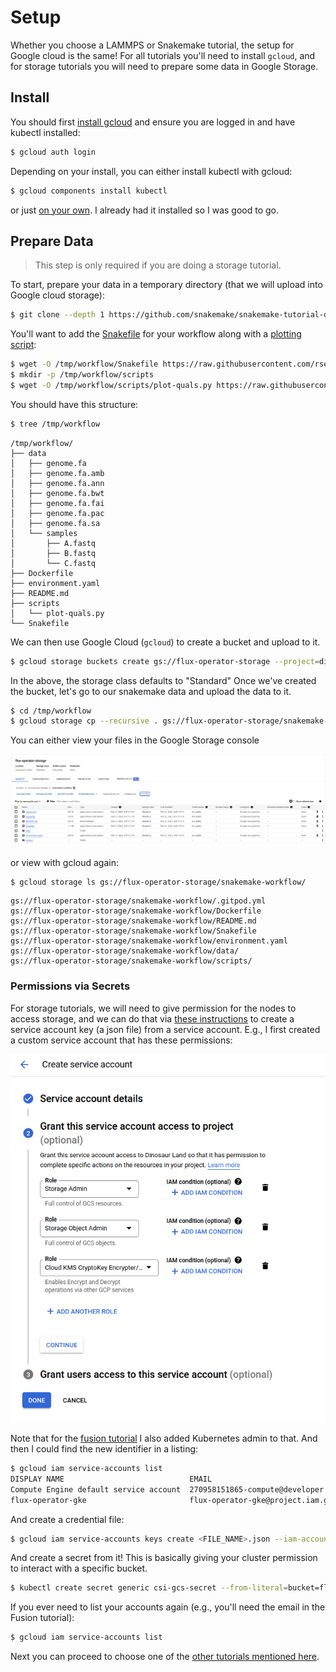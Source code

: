 # Setup

Whether you choose a LAMMPS or Snakemake tutorial, the setup for Google cloud is the same!
For all tutorials you'll need to install `gcloud`, and for storage tutorials you will need
to prepare some data in Google Storage.

## Install

You should first [install gcloud](https://cloud.google.com/sdk/docs/quickstarts)
and ensure you are logged in and have kubectl installed:

```bash
$ gcloud auth login
```

Depending on your install, you can either install kubectl with gcloud:

```bash
$ gcloud components install kubectl
```

or just [on your own](https://kubernetes.io/docs/tasks/tools/). I already
had it installed so I was good to go.

## Prepare Data

> This step is only required if you are doing a storage tutorial.

To start, prepare your data in a temporary directory (that we will upload into Google cloud storage):

```bash
$ git clone --depth 1 https://github.com/snakemake/snakemake-tutorial-data /tmp/workflow
```

You'll want to add the [Snakefile](https://github.com/rse-ops/flux-hpc/blob/main/snakemake/atacseq/Snakefile) for your workflow
along with a [plotting script](https://github.com/rse-ops/flux-hpc/blob/main/snakemake/atacseq/scripts/plot-quals.py):

```bash
$ wget -O /tmp/workflow/Snakefile https://raw.githubusercontent.com/rse-ops/flux-hpc/main/snakemake/atacseq/Snakefile
$ mkdir -p /tmp/workflow/scripts
$ wget -O /tmp/workflow/scripts/plot-quals.py https://raw.githubusercontent.com/rse-ops/flux-hpc/main/snakemake/atacseq/scripts/plot-quals.py
```

You should have this structure:

```bash
$ tree /tmp/workflow
```
```
/tmp/workflow/
├── data
│   ├── genome.fa
│   ├── genome.fa.amb
│   ├── genome.fa.ann
│   ├── genome.fa.bwt
│   ├── genome.fa.fai
│   ├── genome.fa.pac
│   ├── genome.fa.sa
│   └── samples
│       ├── A.fastq
│       ├── B.fastq
│       └── C.fastq
├── Dockerfile
├── environment.yaml
├── README.md
├── scripts
│   └── plot-quals.py
└── Snakefile
```

We can then use Google Cloud (`gcloud`) to create a bucket and upload to it.

```bash
$ gcloud storage buckets create gs://flux-operator-storage --project=dinodev  --location=US-CENTRAL1 --uniform-bucket-level-access
```

In the above, the storage class defaults to "Standard" Once we've created the bucket, let's go to our snakemake data
and upload the data to it.

```bash
$ cd /tmp/workflow
$ gcloud storage cp --recursive . gs://flux-operator-storage/snakemake-workflow/
```

You can either view your files in the Google Storage console

![img/google-storage-console.png](img/google-storage-console.png)

or view with gcloud again:

```bash
$ gcloud storage ls gs://flux-operator-storage/snakemake-workflow/
```
```console
gs://flux-operator-storage/snakemake-workflow/.gitpod.yml
gs://flux-operator-storage/snakemake-workflow/Dockerfile
gs://flux-operator-storage/snakemake-workflow/README.md
gs://flux-operator-storage/snakemake-workflow/Snakefile
gs://flux-operator-storage/snakemake-workflow/environment.yaml
gs://flux-operator-storage/snakemake-workflow/data/
gs://flux-operator-storage/snakemake-workflow/scripts/
```

### Permissions via Secrets

For storage tutorials, we will need to give permission for the nodes to access storage, and we can do that via [these instructions](https://ofek.dev/csi-gcs/dynamic_provisioning/#permission)
to create a service account key (a json file) from a service account. E.g., I first created a custom service account that
has these permissions:

![img/google-service-account.png](img/google-service-account.png)

Note that for the [fusion tutorial](fusion.md) I also added Kubernetes admin to that.
And then I could find the new identifier in a listing:

```bash
$ gcloud iam service-accounts list
DISPLAY NAME                            EMAIL                                               DISABLED
Compute Engine default service account  270958151865-compute@developer.gserviceaccount.com  False
flux-operator-gke                       flux-operator-gke@project.iam.gserviceaccount.com   False
```

And create a credential file:

```bash
$ gcloud iam service-accounts keys create <FILE_NAME>.json --iam-account <EMAIL>
```

And create a secret from it! This is basically giving your cluster permission to interact with a specific bucket.

```bash
$ kubectl create secret generic csi-gcs-secret --from-literal=bucket=flux-operator-storage --from-file=key=<PATH_TO_SERVICE_ACCOUNT_KEY>
```

If you ever need to list your accounts again (e.g., you'll need the email in the Fusion tutorial):

```bash
$ gcloud iam service-accounts list
```

Next you can proceed to choose one of the [other tutorials mentioned here](index.md).